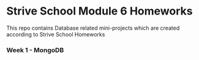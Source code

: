 # Strive School Module 6 Homeworks

This repo contains Database related mini-projects which are created according to Strive School Homeworks

### Week 1 - MongoDB

  
